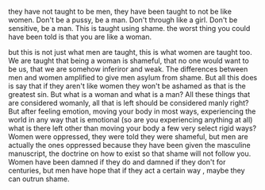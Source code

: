 they have not taught to be men, they have been taught to not be like women. 
Don't be a pussy, be a man.
Don't through like a girl.
Don't be sensitive, be a man.
This is taught using shame. the worst thing you could have been told is that you are like a woman. 

but this is not just what men are taught, this is what women are taught too. We are taught that being a woman is shameful, that no one would want to be us, that we are somehow inferiror and weak. The differences between men and women amplified to give men asylum from shame. But all this does is say that if they aren't like women they won't be ashamed as that is the greatest sin. But what is a woman and what is a man? All these things that are considered womanly, all that is left should be considered manly right? But after feeling emotion, moving your body in most ways, experiencing the world in any way that is emotional (so are you experiencing anything at all) what is there left other than moving your body a few very select rigid ways? Women were oppressed, they were told they were shameful, but men are actually the ones oppressed because they have been given the masculine manuscript, the doctrine on how to exist so that shame will not follow you. Women have been damned if they do and damned if they don't for centuries, but men have hope that if they act a certain way , maybe they can outrun shame. 
